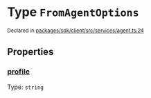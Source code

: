 # Type `FromAgentOptions`
<sub>Declared in [packages/sdk/client/src/services/agent.ts:24](https://github.com/dxos/dxos/blob/4d6eae504/packages/sdk/client/src/services/agent.ts#L24)</sub>




## Properties
### [profile](https://github.com/dxos/dxos/blob/4d6eae504/packages/sdk/client/src/services/agent.ts#L25)
Type: <code>string</code>





